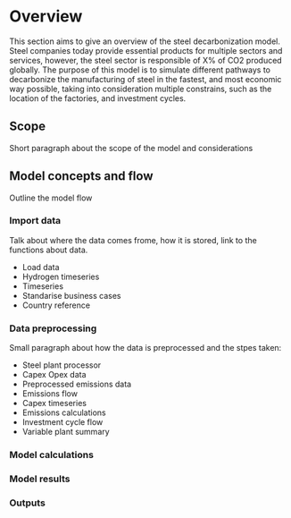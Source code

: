 # Overview

This section aims to give an overview of the steel decarbonization model. Steel companies today provide essential products for multiple sectors and services, however, the steel sector is responsible of X% of CO2 produced globally. The purpose of this model is to simulate different pathways to decarbonize the manufacturing of steel in the fastest, and most economic way possible, taking into consideration multiple constrains, such as the location of the factories, and investment cycles.

## Scope

Short paragraph about the scope of the model and considerations

## Model concepts and flow

Outline the model flow

### Import data

Talk about where the data comes frome, how it is stored, link to the functions about data.

- Load data
- Hydrogen timeseries
- Timeseries
- Standarise business cases
- Country reference

### Data preprocessing

Small paragraph about how the data is preprocessed and the stpes taken:

- Steel plant processor
- Capex Opex data
- Preprocessed emissions data
- Emissions flow
- Capex timeseries
- Emissions calculations
- Investment cycle flow
- Variable plant summary

### Model calculations

### Model results

### Outputs
